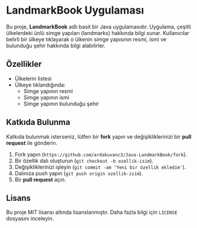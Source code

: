 # LandmarkBook Uygulaması

Bu proje, **LandmarkBook** adlı basit bir Java uygulamasıdır. Uygulama, çeşitli ülkelerdeki ünlü simge yapıları (landmarks) hakkında bilgi sunar. Kullanıcılar belirli bir ülkeye tıklayarak o ülkenin simge yapısının resmi, ismi ve bulunduğu şehir hakkında bilgi alabilirler.

## Özellikler

- Ülkelerin listesi
- Ülkeye tıklandığında:
  - Simge yapının resmi
  - Simge yapının ismi
  - Simge yapının bulunduğu şehir
 
## Katkıda Bulunma

Katkıda bulunmak isterseniz, lütfen bir **fork** yapın ve değişikliklerinizi bir **pull request** ile gönderin.

1. Fork yapın (`https://github.com/ardakuvanc3/Java-LandmarkBook/fork`).
2. Bir özellik dalı oluşturun (`git checkout -b ozellik-isim`).
3. Değişikliklerinizi işleyin (`git commit -am 'Yeni bir özellik ekledim'`).
4. Dalınıza push yapın (`git push origin ozellik-isim`).
5. Bir **pull request** açın.

## Lisans

Bu proje MIT lisansı altında lisanslanmıştır. Daha fazla bilgi için `LICENSE` dosyasını inceleyin.
